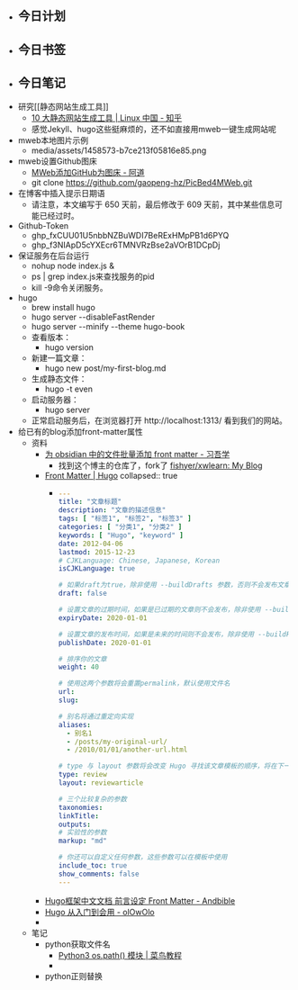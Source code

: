 - 今日计划
	-
- 今日书签
	-
- 今日笔记
	-
- 研究[[静态网站生成工具]]
	- [10 大静态网站生成工具 | Linux 中国 - 知乎](https://zhuanlan.zhihu.com/p/260957368)
	- 感觉Jekyll、hugo这些挺麻烦的，还不如直接用mweb一键生成网站呢
- mweb本地图片示例
	- media/assets/1458573-b7ce213f05816e85.png
- mweb设置Github图床
	- [MWeb添加GitHub为图床 - 阿道](https://adao.me/ruanjian/174.html)
	- git clone https://github.com/gaopeng-hz/PicBed4MWeb.git
- 在博客中插入提示日期语
	- 请注意，本文编写于 650 天前，最后修改于 609 天前，其中某些信息可能已经过时。
- Github-Token
	- 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
	- 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
- 保证服务在后台运行
	- nohup node index.js &
	- ps | grep index.js来查找服务的pid
	- kill -9命令关闭服务。
- hugo
	- brew install hugo
	- hugo server --disableFastRender
	- hugo server --minify --theme hugo-book
	- 查看版本：
		- hugo version
	- 新建一篇文章：
		- hugo new post/my-first-blog.md
	- 生成静态文件：
		- hugo -t even
	- 启动服务器：
		- hugo server
	- 正常启动服务后，在浏览器打开 http://localhost:1313/ 看到我们的网站。
- 给已有的blog添加front-matter属性
	- 资料
		- [为 obsidian 中的文件批量添加 front matter - 习吾学](https://xwlearn.com/howto-add-frontmatter-in-batch-for-files-in-obsidian/)
			- 找到这个博主的仓库了，fork了 [fishyer/xwlearn: My Blog](https://github.com/fishyer/xwlearn)
		- [Front Matter | Hugo](https://gohugo.io/content-management/front-matter/)
		  collapsed:: true
			- ```yaml
			  ---
			  title: "文章标题"
			  description: "文章的描述信息"
			  tags: [ "标签1", "标签2", "标签3" ]
			  categories: [ "分类1", "分类2" ]
			  keywords: [ "Hugo", "keyword" ]
			  date: 2012-04-06
			  lastmod: 2015-12-23
			  # CJKLanguage: Chinese, Japanese, Korean
			  isCJKLanguage: true
			  
			  # 如果draft为true，除非使用 --buildDrafts 参数，否则不会发布文章
			  draft: false
			  
			  # 设置文章的过期时间，如果是已过期的文章则不会发布，除非使用 --buildExpired 参数
			  expiryDate: 2020-01-01
			  
			  # 设置文章的发布时间，如果是未来的时间则不会发布，除非使用 --buildFuture 参数
			  publishDate: 2020-01-01
			  
			  # 排序你的文章
			  weight: 40
			  
			  # 使用这两个参数将会重置permalink，默认使用文件名
			  url: 
			  slug: 
			  
			  # 别名将通过重定向实现
			  aliases:
			    - 别名1
			    - /posts/my-original-url/
			    - /2010/01/01/another-url.html
			  
			  # type 与 layout 参数将会改变 Hugo 寻找该文章模板的顺序，将在下一节细述
			  type: review
			  layout: reviewarticle
			  
			  # 三个比较复杂的参数
			  taxonomies:
			  linkTitle: 
			  outputs:
			  # 实验性的参数
			  markup: "md"
			  
			  # 你还可以自定义任何参数，这些参数可以在模板中使用
			  include_toc: true
			  show_comments: false
			  ---
			  ```
		- [Hugo框架中文文档 前言设定 Front Matter - Andbible](https://www.andbible.com/post/hugo-content-management-front-matter/)
		- [Hugo 从入门到会用 - olOwOlo](https://olowolo.com/post/hugo-quick-start/)
		-
	- 笔记
		- python获取文件名
			- [Python3 os.path() 模块 | 菜鸟教程](https://www.runoob.com/python3/python3-os-path.html)
			-
		- python正则替换